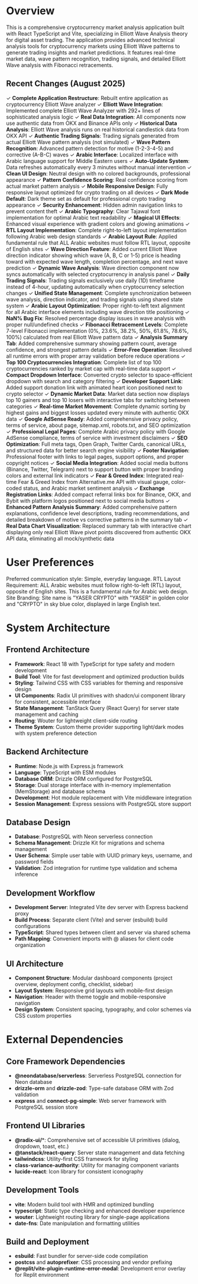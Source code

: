 # Overview

This is a comprehensive cryptocurrency market analysis application built with React TypeScript and Vite, specializing in Elliott Wave Analysis theory for digital asset trading. The application provides advanced technical analysis tools for cryptocurrency markets using Elliott Wave patterns to generate trading insights and market predictions. It features real-time market data, wave pattern recognition, trading signals, and detailed Elliott Wave analysis with Fibonacci retracements.

## Recent Changes (August 2025)

✓ **Complete Application Restructure**: Rebuilt entire application as cryptocurrency Elliott Wave analyzer
✓ **Elliott Wave Integration**: Implemented complete Elliott Wave Analyzer with 292+ lines of sophisticated analysis logic
✓ **Real Data Integration**: All components now use authentic data from OKX and Binance APIs only
✓ **Historical Data Analysis**: Elliott Wave analysis runs on real historical candlestick data from OKX API
✓ **Authentic Trading Signals**: Trading signals generated from actual Elliott Wave pattern analysis (not simulated)
✓ **Wave Pattern Recognition**: Advanced pattern detection for motive (1-2-3-4-5) and corrective (A-B-C) waves
✓ **Arabic Interface**: Localized interface with Arabic language support for Middle Eastern users
✓ **Auto-Update System**: Data refreshes automatically every 3 minutes without manual intervention
✓ **Clean UI Design**: Neutral design with no colored backgrounds, professional appearance
✓ **Pattern Confidence Scoring**: Real confidence scoring from actual market pattern analysis
✓ **Mobile Responsive Design**: Fully responsive layout optimized for crypto trading on all devices
✓ **Dark Mode Default**: Dark theme set as default for professional crypto trading appearance
✓ **Security Enhancement**: Hidden admin navigation links to prevent content theft
✓ **Arabic Typography**: Clear Tajawal font implementation for optimal Arabic text readability
✓ **Magical UI Effects**: Enhanced visual experience with gradient colors and glowing animations
✓ **RTL Layout Implementation**: Complete right-to-left layout implementation following Arabic web design standards
✓ **Arabic Layout Rule**: Applied fundamental rule that ALL Arabic websites must follow RTL layout, opposite of English sites
✓ **Wave Direction Feature**: Added current Elliott Wave direction indicator showing which wave (A, B, C or 1-5) price is heading toward with expected wave length, completion percentage, and next wave prediction
✓ **Dynamic Wave Analysis**: Wave direction component now syncs automatically with selected cryptocurrency in analysis panel
✓ **Daily Trading Signals**: Trading signals exclusively use daily (1D) timeframe instead of 4-hour, updating automatically when cryptocurrency selection changes
✓ **Unified State Management**: Complete synchronization between wave analysis, direction indicator, and trading signals using shared state system
✓ **Arabic Layout Optimization**: Proper right-to-left text alignment for all Arabic interface elements including wave direction title positioning
✓ **NaN% Bug Fix**: Resolved percentage display issues in wave analysis with proper null/undefined checks
✓ **Fibonacci Retracement Levels**: Complete 7-level Fibonacci implementation (0%, 23.6%, 38.2%, 50%, 61.8%, 78.6%, 100%) calculated from real Elliott Wave pattern data
✓ **Analysis Summary Tab**: Added comprehensive summary showing pattern count, average confidence, and strongest pattern details
✓ **Error-Free Operation**: Resolved all runtime errors with proper array validation before reduce operations
✓ **Top 100 Cryptocurrencies Integration**: Complete list of top 100 cryptocurrencies ranked by market cap with real-time data support
✓ **Compact Dropdown Interface**: Converted crypto selector to space-efficient dropdown with search and category filtering
✓ **Developer Support Link**: Added support donation link with animated heart icon positioned next to crypto selector
✓ **Dynamic Market Data**: Market data section now displays top 10 gainers and top 10 losers with interactive tabs for switching between categories
✓ **Real-time Market Movement**: Complete dynamic sorting by highest gains and biggest losses updated every minute with authentic OKX data
✓ **Google AdSense Ready**: Added comprehensive privacy policy, terms of service, about page, sitemap.xml, robots.txt, and SEO optimization
✓ **Professional Legal Pages**: Complete Arabic privacy policy with Google AdSense compliance, terms of service with investment disclaimers
✓ **SEO Optimization**: Full meta tags, Open Graph, Twitter Cards, canonical URLs, and structured data for better search engine visibility
✓ **Footer Navigation**: Professional footer with links to legal pages, support options, and proper copyright notices
✓ **Social Media Integration**: Added social media buttons (Binance, Twitter, Telegram) next to support button with proper branding colors and external link indicators
✓ **Fear & Greed Index**: Integrated real-time Fear & Greed Index from Alternative.me API with visual gauge, color-coded status, and Arabic market sentiment analysis
✓ **Exchange Registration Links**: Added compact referral links box for Binance, OKX, and Bybit with platform logos positioned next to social media buttons
✓ **Enhanced Pattern Analysis Summary**: Added comprehensive pattern explanations, confidence level descriptions, trading recommendations, and detailed breakdown of motive vs corrective patterns in the summary tab
✓ **Real Data Chart Visualization**: Replaced summary tab with interactive chart displaying only real Elliott Wave pivot points discovered from authentic OKX API data, eliminating all mock/synthetic data

# User Preferences

Preferred communication style: Simple, everyday language.
RTL Layout Requirement: ALL Arabic websites must follow right-to-left (RTL) layout, opposite of English sites. This is a fundamental rule for Arabic web design.
Site Branding: Site name is "YASER CRYPTO" with "YASER" in golden color and "CRYPTO" in sky blue color, displayed in large English text.

# System Architecture

## Frontend Architecture
- **Framework**: React 18 with TypeScript for type safety and modern development
- **Build Tool**: Vite for fast development and optimized production builds
- **Styling**: Tailwind CSS with CSS variables for theming and responsive design
- **UI Components**: Radix UI primitives with shadcn/ui component library for consistent, accessible interface
- **State Management**: TanStack Query (React Query) for server state management and caching
- **Routing**: Wouter for lightweight client-side routing
- **Theme System**: Custom theme provider supporting light/dark modes with system preference detection

## Backend Architecture
- **Runtime**: Node.js with Express.js framework
- **Language**: TypeScript with ESM modules
- **Database ORM**: Drizzle ORM configured for PostgreSQL
- **Storage**: Dual storage interface with in-memory implementation (MemStorage) and database schema
- **Development**: Hot module replacement with Vite middleware integration
- **Session Management**: Express sessions with PostgreSQL store support

## Database Design
- **Database**: PostgreSQL with Neon serverless connection
- **Schema Management**: Drizzle Kit for migrations and schema management
- **User Schema**: Simple user table with UUID primary keys, username, and password fields
- **Validation**: Zod integration for runtime type validation and schema inference

## Development Workflow
- **Development Server**: Integrated Vite dev server with Express backend proxy
- **Build Process**: Separate client (Vite) and server (esbuild) build configurations
- **TypeScript**: Shared types between client and server via shared schema
- **Path Mapping**: Convenient imports with @ aliases for client code organization

## UI Architecture
- **Component Structure**: Modular dashboard components (project overview, deployment config, checklist, sidebar)
- **Layout System**: Responsive grid layouts with mobile-first design
- **Navigation**: Header with theme toggle and mobile-responsive navigation
- **Design System**: Consistent spacing, typography, and color schemes via CSS custom properties

# External Dependencies

## Core Framework Dependencies
- **@neondatabase/serverless**: Serverless PostgreSQL connection for Neon database
- **drizzle-orm** and **drizzle-zod**: Type-safe database ORM with Zod validation
- **express** and **connect-pg-simple**: Web server framework with PostgreSQL session store

## Frontend UI Libraries
- **@radix-ui/***: Comprehensive set of accessible UI primitives (dialog, dropdown, toast, etc.)
- **@tanstack/react-query**: Server state management and data fetching
- **tailwindcss**: Utility-first CSS framework for styling
- **class-variance-authority**: Utility for managing component variants
- **lucide-react**: Icon library for consistent iconography

## Development Tools
- **vite**: Modern build tool with HMR and optimized bundling
- **typescript**: Static type checking and enhanced developer experience
- **wouter**: Lightweight routing library for single-page applications
- **date-fns**: Date manipulation and formatting utilities

## Build and Deployment
- **esbuild**: Fast bundler for server-side code compilation
- **postcss** and **autoprefixer**: CSS processing and vendor prefixing
- **@replit/vite-plugin-runtime-error-modal**: Development error overlay for Replit environment